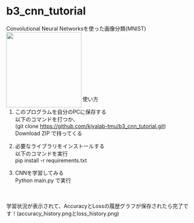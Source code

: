 # b3_cnn_tutorial


Convolutional Neural Networksを使った画像分類(MNIST) <br>
<img src='https://user-images.githubusercontent.com/46900773/141707754-c3691394-6743-4308-b51d-186c1b56833a.png' width='200' align='left'><br><br><br><br><br><br><br><br><br>


使い方
1. このプログラムを自分のPCに保存する<br>
以下のコマンドを打つか、<br>
(git clone https://github.com/kiyalab-tmu/b3_cnn_tutorial.git)<br>
Download ZIP で持ってくる

2. 必要なライブラリをインストールする<br>
以下のコマンドを実行<br>
pip install -r requirements.txt

3. CNNを学習してみる<br>
Python main.py で実行
<br>
<br>
学習状況が表示されて、AccuracyとLossの履歴グラフが保存されたら完了です！(accuracy_history.pngとloss_history.png)
